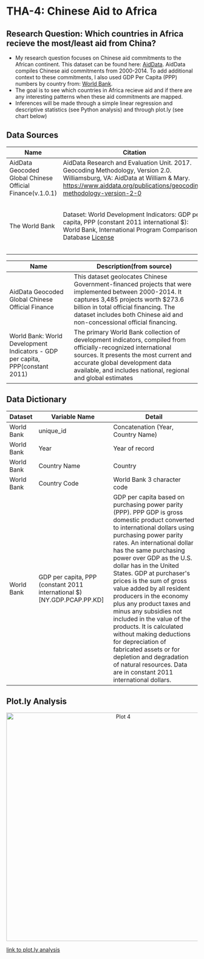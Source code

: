 # THA-4: Chinese Aid to Africa

## Research Question: Which countries in Africa recieve the most/least aid from China? 
- My research question focuses on Chinese aid commitments to the African continent. This dataset can be found here: [AidData](https://www.aiddata.org). AidData compiles Chinese aid commitments from 2000-2014. To add additional context to these commitments, I also used GDP Per Capita (PPP) numbers by country from: [World Bank](https://data.worldbank.org).  
- The goal is to see which countries in Africa recieve aid and if there are any interesting patterns when these aid commitments are mapped. 
- Inferences will be made through a simple linear regression and descriptive statistics (see Python analysis) and through plot.ly (see chart below)
## Data Sources
| Name | Citation | Data Link | Notes |
|------|------|------|------|
|AidData Geocoded Global Chinese Official Finance(v.1.0.1)| AidData Research and Evaluation Unit. 2017. Geocoding Methodology, Version 2.0. Williamsburg, VA: AidData at William & Mary. https://www.aiddata.org/publications/geocoding-methodology-version-2-0|[AidData](https://www.aiddata.org/data/geocoded-chinese-global-official-finance-dataset)|NA|
|The World Bank|Dataset: World Development Indicators: GDP per capita, PPP (constant 2011 international $): World Bank, International Program Comparison Database [License](https://datacatalog.worldbank.org/pulbic-licenses#cc-by) |[World Development Indicators](https://databank.worldbank.org/data/source/world-development-indicators/preview/on) [World Bank Terms of Use](http://www.worldbank.org/en/about/legal/terms-of-use-for-datasets)|[Creative Commons Attribution 4.0 International License (CC BY 4.0)](https://creativecommons.org/licenses/by/4.0/)|

| Name | Description(from source) |
|------|------|
|AidData Geocoded Global Chinese Official Finance|This dataset geolocates Chinese Government-financed projects that were implemented between 2000-2014. It captures 3,485 projects worth $273.6 billion in total official financing. The dataset includes both Chinese aid and non-concessional official financing.|
|World Bank: World Development Indicators - GDP per capita, PPP(constant 2011)|The primary World Bank collection of development indicators, compiled from officially-recognized international sources. It presents the most current and accurate global development data available, and includes national, regional and global estimates|
## Data Dictionary
| Dataset | Variable Name | Detail |
|------|------|------|
|World Bank|unique_id|Concatenation (Year, Country Name)|
|World Bank|Year|Year of record|
|World Bank|Country Name|Country|
|World Bank|Country Code|World Bank 3 character code|
|World Bank|GDP per capita, PPP (constant 2011 international $) [NY.GDP.PCAP.PP.KD]|GDP per capita based on purchasing power parity (PPP). PPP GDP is gross domestic product converted to international dollars using purchasing power parity rates. An international dollar has the same purchasing power over GDP as the U.S. dollar has in the United States. GDP at purchaser's prices is the sum of gross value added by all resident producers in the economy plus any product taxes and minus any subsidies not included in the value of the products. It is calculated without making deductions for depreciation of fabricated assets or for depletion and degradation of natural resources. Data are in constant 2011 international dollars.|
## Plot.ly Analysis
<div>
    <a href="https://plot.ly/~Ryannnnnnnnn/4/?share_key=ttMywOuo3pHmQeSgOecqeR" target="_blank" title="Plot 4" style="display: block; text-align: center;"><img src="https://plot.ly/~Ryannnnnnnnn/4.png?share_key=ttMywOuo3pHmQeSgOecqeR" alt="Plot 4" style="max-width: 100%;width: 600px;"  width="600" onerror="this.onerror=null;this.src='https://plot.ly/404.png';" /></a>
    <script data-plotly="Ryannnnnnnnn:4" sharekey-plotly="ttMywOuo3pHmQeSgOecqeR" src="https://plot.ly/embed.js" async></script>
</div>

[link to plot.ly analysis](https://plot.ly/~Ryannnnnnnnn/4/)
